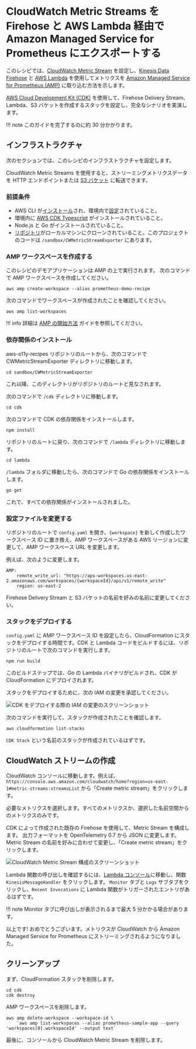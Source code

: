 # CloudWatch Metric Streams を Firehose と AWS Lambda 経由で Amazon Managed Service for Prometheus にエクスポートする

このレシピでは、[CloudWatch Metric Stream](https://console.aws.amazon.com/cloudwatch/home#metric-streams:streamsList) を設定し、[Kinesis Data Firehose](https://aws.amazon.com/jp/kinesis/data-firehose/) と [AWS Lambda](https://aws.amazon.com/jp/lambda) を使用してメトリクスを [Amazon Managed Service for Prometheus (AMP)](https://aws.amazon.com/jp/prometheus/) に取り込む方法を示します。

[AWS Cloud Development Kit (CDK)](https://aws.amazon.com/jp/cdk/) を使用して、Firehose Delivery Stream、Lambda、S3 バケットを作成するスタックを設定し、完全なシナリオを実演します。

!!! note
    このガイドを完了するのに約 30 分かかります。

## インフラストラクチャ
次のセクションでは、このレシピのインフラストラクチャを設定します。

CloudWatch Metric Streams を使用すると、ストリーミングメトリクスデータを HTTP エンドポイントまたは [S3 バケット](https://aws.amazon.com/jp/s3) に転送できます。

### 前提条件

* AWS CLI が[インストール](https://docs.aws.amazon.com/ja_jp/cli/latest/userguide/cli-chap-install.html)され、環境内で[設定](https://docs.aws.amazon.com/ja_jp/cli/latest/userguide/cli-chap-configure.html)されていること。
* 環境内に [AWS CDK Typescript](https://docs.aws.amazon.com/ja_jp/cdk/latest/guide/work-with-cdk-typescript.html) がインストールされていること。
* Node.js と Go がインストールされていること。
* [リポジトリ](https://github.com/aws-observability/observability-best-practices/)がローカルマシンにクローンされていること。このプロジェクトのコードは `/sandbox/CWMetricStreamExporter` にあります。

### AMP ワークスペースを作成する

このレシピのデモアプリケーションは AMP の上で実行されます。
次のコマンドで AMP ワークスペースを作成してください。

```
aws amp create-workspace --alias prometheus-demo-recipe
```

次のコマンドでワークスペースが作成されたことを確認してください。
```
aws amp list-workspaces
```

!!! info
    詳細は [AMP の開始方法](https://docs.aws.amazon.com/ja_jp/prometheus/latest/userguide/AMP-getting-started.html) ガイドを参照してください。

### 依存関係のインストール

aws-o11y-recipes リポジトリのルートから、次のコマンドで CWMetricStreamExporter ディレクトリに移動します。

```
cd sandbox/CWMetricStreamExporter
```

これ以降、このディレクトリがリポジトリのルートと見なされます。

次のコマンドで `/cdk` ディレクトリに移動します。

```
cd cdk
```

次のコマンドで CDK の依存関係をインストールします。

```
npm install
```

リポジトリのルートに戻り、次のコマンドで `/lambda` ディレクトリに移動します。

```
cd lambda
```

`/lambda` フォルダに移動したら、次のコマンドで Go の依存関係をインストールします。

```
go get
```

これで、すべての依存関係がインストールされました。

### 設定ファイルを変更する

リポジトリのルートで `config.yaml` を開き、`{workspace}` を新しく作成したワークスペース ID に置き換え、AMP ワークスペースがある AWS リージョンに変更して、AMP ワークスペース URL を変更します。

例えば、次のように変更します。

```
AMP:
    remote_write_url: "https://aps-workspaces.us-east-2.amazonaws.com/workspaces/{workspaceId}/api/v1/remote_write"
    region: us-east-2
```

Firehose Delivery Stream と S3 バケットの名前を好みの名前に変更してください。

### スタックをデプロイする

`config.yaml` に AMP ワークスペース ID を設定したら、CloudFormation にスタックをデプロイする時間です。CDK と Lambda コードをビルドするには、リポジトリのルートで次のコマンドを実行します。

```
npm run build
```

このビルドステップでは、Go の Lambda バイナリがビルドされ、CDK が CloudFormation にデプロイされます。

スタックをデプロイするために、次の IAM の変更を承認してください。

![CDK をデプロイする際の IAM の変更のスクリーンショット](../images/cdk-amp-iam-changes.png)

次のコマンドを実行して、スタックが作成されたことを確認します。

```
aws cloudformation list-stacks
```

`CDK Stack` という名前のスタックが作成されているはずです。

## CloudWatch ストリームの作成

CloudWatch コンソールに移動します。例えば、
`https://console.aws.amazon.com/cloudwatch/home?region=us-east-1#metric-streams:streamsList`
から「Create metric stream」をクリックします。

必要なメトリクスを選択します。すべてのメトリクスか、選択した名前空間からのメトリクスのみです。

CDK によって作成された既存の Firehose を使用して、Metric Stream を構成します。
出力フォーマットを OpenTelemetry 0.7 から JSON に変更します。
Metric Stream の名前を好みに合わせて変更し、「Create metric stream」をクリックします。

![CloudWatch Metric Stream 構成のスクリーンショット](../images/cloudwatch-metric-stream-configuration.png)

Lambda 関数の呼び出しを確認するには、[Lambda コンソール](https://console.aws.amazon.com/lambda/home)に移動し、関数 `KinesisMessageHandler` をクリックします。
`Monitor` タブと `Logs` サブタブをクリックし、`Recent Invocations` に Lambda 関数がトリガーされたエントリがあるはずです。

!!! note
    Monitor タブに呼び出しが表示されるまで最大 5 分かかる場合があります。

以上です! おめでとうございます。メトリクスが CloudWatch から Amazon Managed Service for Prometheus にストリーミングされるようになりました。

## クリーンアップ

まず、CloudFormation スタックを削除します。

```
cd cdk
cdk destroy
```

AMP ワークスペースを削除します。

```
aws amp delete-workspace --workspace-id \
    `aws amp list-workspaces --alias prometheus-sample-app --query 'workspaces[0].workspaceId' --output text`
```

最後に、コンソールから CloudWatch Metric Stream を削除します。
